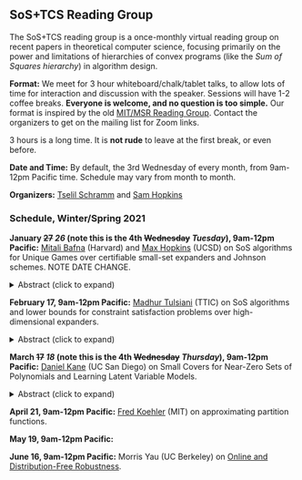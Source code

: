 <script type="text/javascript" charset="utf-8" 
src="https://cdn.mathjax.org/mathjax/latest/MathJax.js?config=TeX-AMS-MML_HTMLorMML,
https://vincenttam.github.io/javascripts/MathJaxLocal.js"></script>
## SoS+TCS Reading Group

The SoS+TCS reading group is a once-monthly virtual reading group on recent papers in theoretical computer science, focusing primarily on the power and limitations of hierarchies of convex programs (like the *Sum of Squares hierarchy*) in algorithm design.

**Format:** We meet for 3 hour whiteboard/chalk/tablet talks, to allow lots of time for interaction and discussion with the speaker. Sessions will have 1-2 coffee breaks. **Everyone is welcome, and no question is too simple.** Our format is inspired by the old [MIT/MSR Reading Group](http://people.csail.mit.edu/madry/reading-group/). Contact the organizers to get on the mailing list for Zoom links.

3 hours is a long time. It is **not rude** to leave at the first break, or even before.

**Date and Time:** By default, the 3rd Wednesday of every month, from 9am-12pm Pacific time. Schedule may vary from month to month.

**Organizers:** [Tselil Schramm](https://tselilschramm.org/) and [Sam Hopkins](http://www.samuelbhopkins.com/)

### Schedule, Winter/Spring 2021

**January ~~27~~ *26* (note this is the 4th ~~Wednesday~~ *Tuesday*), 9am-12pm Pacific:** [Mitali Bafna](https://mitalibafna.github.io/) (Harvard) and [Max Hopkins](http://cseweb.ucsd.edu/~nmhopkin/) (UCSD) on SoS algorithms for Unique Games over certifiable small-set expanders and Johnson schemes. NOTE DATE CHANGE.

<details>
  <summary>Abstract (click to expand)</summary>
  
    <p>The Unique Games Conjecture (UGC) is a central open question in hardness of approximation which posits that it is NP-hard to distinguish between nearly satisfiable and highly unsatisfiable instances of a certain 2-variable constraint satisfaction problem called Unique Games (UG). </p>

    <p>In the first half of this talk, we cover a new strategy for playing (affine) UG based on rounding "low-entropy" solutions --- measured via a novel global potential function --- to sum-of-squares (SoS) semidefinite programs. As a result, we obtain efficient algorithms for UG whenever low-degree sum-of-squares proofs certify good bounds on the small-set-expansion of the underlying constraint graph, notably including well-studied algebraic graphs such as the noisy hypercube and short code. The best-known algorithms for these important classes prior to this work took quasi-polynomial and nearly-exponential time respectively [ABS10]. </p>

    <p>In the second half of the talk, we cover a local-to-global extension of this strategy for constraint graphs whose small, non-expanding sets are SoS-certifiably explained by non-expanding local structure. We focus mainly on the case of the Johnson Scheme, and in particular on how viewing these graphs as random walks on an underlying high-dimensional expander facilitates the understanding of such local-to-global structure. Combined with the UG strategy for certifiable small-set expanders, we discuss how these structure theorems provide an efficient algorithm for UG over the Johnson Scheme whose soundness and runtime depend on the number of unique large eigenvalues, providing a substantial improvement over prior techniques reliant on the total number of large eigenvalues [ABS10].</p>

  <p>Time permitting, we end by discussing connections with the similar characterization of non-expansion for the Grassmann scheme (the q-analog of the Johnson scheme) used to resolve the 2-2 Games Conjecture [KMS18], raising a fascinating interplay between hardness of and algorithms for unique games.</p>

  <p>Based on joint works with Barak, Kaufman, Kothari, Lovett, Schramm, and Steurer: <a href="https://arxiv.org/abs/2006.09969">paper 1</a>, <a href="https://arxiv.org/abs/2011.04658">paper 2</a></p>
</details>

**February 17, 9am-12pm Pacific:** [Madhur Tulsiani](https://ttic.uchicago.edu/~madhurt/) (TTIC) on SoS algorithms and lower bounds for constraint satisfaction problems over high-dimensional expanders. 

<details>
  <summary>Abstract (click to expand)</summary>
  
    <p>This talk will discuss some ways in which notions of expansion in hypergraphs (high-dimensional expansion) can be used to prove algorithmic as well as hardness results for the Sum-of-Squares SDP hierarchy. We plan to discuss two recent results related to Constraint Satisfaction Problems (CSPs) and the SoS hierarchy:</p>
<ul>
        <li> CSP instances on high-dimensional expanders are easy to approximate using $O(1)$ levels of the SoS hierarchy</li>

        <li> Explicit CSP instances on high-dimensional expanders that are hard for $\Omega(\sqrt{log n})$ levels of the SoS hierarchy. </li>
        </ul>

<p>We will discuss why both the above results are simultaneously true, using different notions of instances "on" high-dimensional expanders, and the expansion properties relevant for both results. Time permitting, we will also discuss some new structural results for expanding hypergraphs, which yield faster algorithms, bypassing the SoS hierarchy.</p>

<p>Based on joint works with Alev, Dinur, Filmus, Harsha, Jeronimo, Quintana, and Srivastava.
    
    </p>
</details>

**March ~~17~~ *18* (note this is the 4th ~~Wednesday~~ *Thursday*), 9am-12pm Pacific:** [Daniel Kane](https://cseweb.ucsd.edu/~dakane/) (UC San Diego) on Small Covers for Near-Zero Sets of Polynomials and Learning Latent Variable Models.

<details>
  <summary>Abstract (click to expand)</summary>
  
    <p>We present a new technique for learning latent variable models with many parameters. The basic idea is to use the method of moments to find a large vector space of polynomials which nearly vanish on all of the parameters of the problem and to use this along with a new structural result to find a small cover of the set of relevant parameters after which exhaustive algorithms can be applied. Using this technique we develop substantially improved algorithms for learning mixtures of spherical Gaussians, mixtures of linear regressions and non-negative linear combinations of ReLUs.</p>
</details>


**April 21, 9am-12pm Pacific:** [Fred Koehler](http://math.mit.edu/~fkoehler/) (MIT) on approximating partition functions.

**May 19, 9am-12pm Pacific:**

**June 16, 9am-12pm Pacific:** Morris Yau (UC Berkeley) on [Online and Distribution-Free Robustness](https://arxiv.org/abs/2010.04157).
